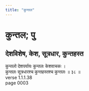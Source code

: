 ```yaml
---
title: "कुन्तल"
---
```


# कुन्तल; पु
## देशविशेष, केश, सूत्रधार, कुन्तहस्त
कुन्तलो देशपर्यायः कुन्तलः केशवाचकः ।<br />कुन्तलः सूत्रधारश्च कुन्तहस्तश्च कुन्तलः ॥ ३८ ॥<br />verse 1.1.1.38<br />page 0003

